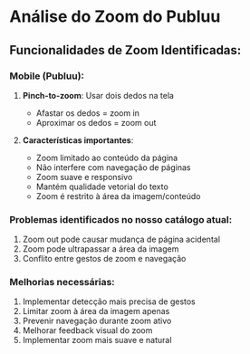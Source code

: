 # Análise do Zoom do Publuu

## Funcionalidades de Zoom Identificadas:

### Mobile (Publuu):
1. **Pinch-to-zoom**: Usar dois dedos na tela
   - Afastar os dedos = zoom in
   - Aproximar os dedos = zoom out
   
2. **Características importantes**:
   - Zoom limitado ao conteúdo da página
   - Não interfere com navegação de páginas
   - Zoom suave e responsivo
   - Mantém qualidade vetorial do texto
   - Zoom é restrito à área da imagem/conteúdo

### Problemas identificados no nosso catálogo atual:
1. Zoom out pode causar mudança de página acidental
2. Zoom pode ultrapassar a área da imagem
3. Conflito entre gestos de zoom e navegação

### Melhorias necessárias:
1. Implementar detecção mais precisa de gestos
2. Limitar zoom à área da imagem apenas
3. Prevenir navegação durante zoom ativo
4. Melhorar feedback visual do zoom
5. Implementar zoom mais suave e natural

